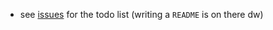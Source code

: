 - see [issues](https://github.com/kaitwillows/open-classroom-finder-MRU/issues) for the todo list (writing a `README` is on there dw)
